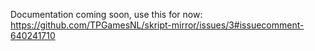 Documentation coming soon, use this for now: https://github.com/TPGamesNL/skript-mirror/issues/3#issuecomment-640241710

